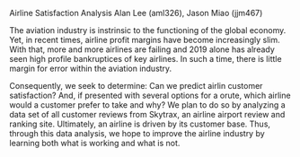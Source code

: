 Airline Satisfaction Analysis
Alan Lee (aml326), Jason Miao (jjm467)

The aviation industry is instrinsic to the functioning of the global economy. Yet, in recent times, airline profit margins have become increasingly slim. With that, more and more airlines are failing and 2019 alone has already seen high profile bankruptices of key airlines. In such a time, there is little margin for error within the aviation industry.

Consequently, we seek to determine: Can we predict airlin customer satisfaction? And, if presented with several options for a orute, which airline would a customer prefer to take and why? We plan to do so by analyzing a data set of all customer reviews from Skytrax, an airline airport review and ranking site. Ultimately, an airline is driven by its customer base. Thus, through this data analysis, we hope to improve the airline industry by learning both what is working and what is not.
